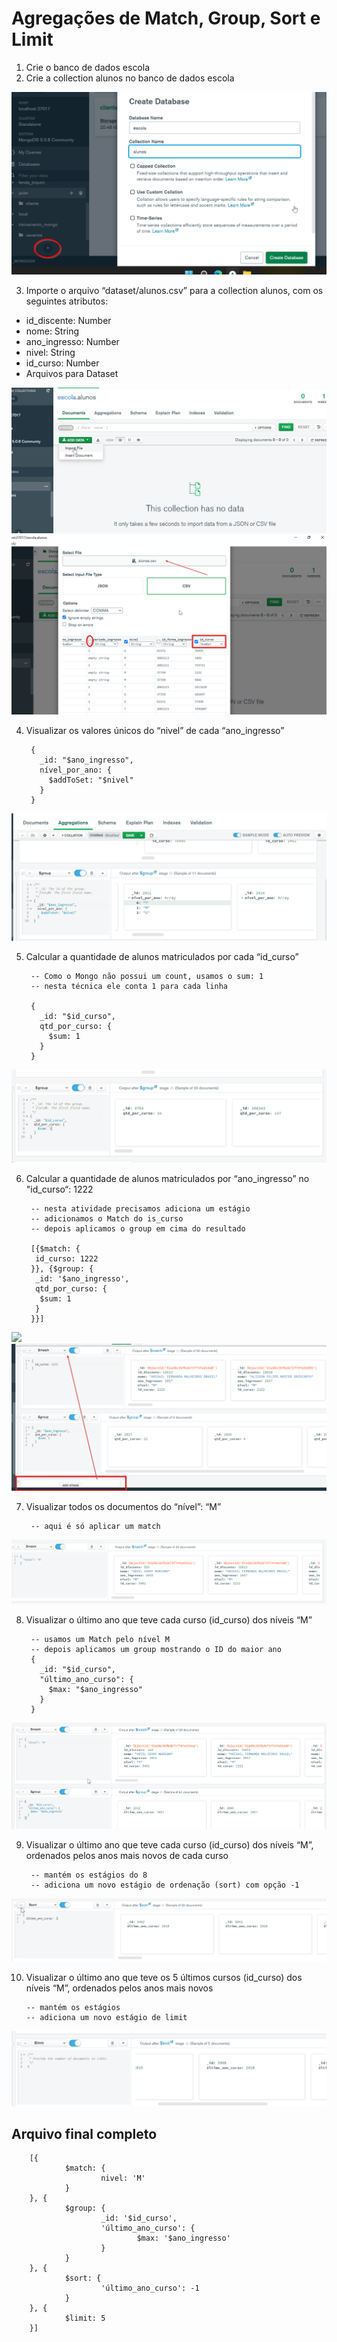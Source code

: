 # Agregações de Match, Group, Sort e Limit

1. Crie o banco de dados escola
2. Crie a collection alunos no banco de dados escola

<img src = "./img/01.png">

3. Importe o arquivo “dataset/alunos.csv” para a collection alunos, com os seguintes atributos:

- id_discente: Number
- nome: String
- ano_ingresso: Number
- nivel: String
- id_curso: Number
- Arquivos para Dataset

<img src = "./img/03A.png">

<img src = "./img/03B.png">

4. Visualizar os valores únicos do “nivel” de cada “ano_ingresso”

        {
          _id: "$ano_ingresso",
          nível_por_ano: {
            $addToSet: "$nivel"
          }
        }
        
<img src = "./img/04.png">

5. Calcular a quantidade de alunos matriculados por cada “id_curso”

        -- Como o Mongo não possui um count, usamos o sum: 1
        -- nesta técnica ele conta 1 para cada linha
        
        {
          _id: "$id_curso",
          qtd_por_curso: {
            $sum: 1
          }
        }

<img src = "./img/05.png">

6. Calcular a quantidade de alunos matriculados por “ano_ingresso” no "id_curso“: 1222

        -- nesta atividade precisamos adiciona um estágio
        -- adicionamos o Match do is_curso
        -- depois aplicamos o group em cima do resultado

        [{$match: {
         id_curso: 1222
        }}, {$group: {
         _id: '$ano_ingresso',
         qtd_por_curso: {
          $sum: 1
         }
        }}]
        
<img src = "./img/06.png">
<img src = "https://github.com/jadergreiner/DataEngineer/blob/020f4e6e7792812c240b0ad85c487912ff2af940/Semantix/MongoDB/MongoDB%20Compass/img/06.png">

7. Visualizar todos os documentos do “nível”: “M”

        -- aqui é só aplicar um match

<img src = "https://github.com/jadergreiner/DataEngineer/blob/020f4e6e7792812c240b0ad85c487912ff2af940/Semantix/MongoDB/MongoDB%20Compass/img/07.png">

8. Visualizar o último ano que teve cada curso (id_curso) dos níveis “M”

        -- usamos um Match pelo nível M
        -- depois aplicamos um group mostrando o ID do maior ano
        {
          _id: "$id_curso",
          "último_ano_curso": {
            $max: "$ano_ingresso"
          }
        }
        
<img src = "https://github.com/jadergreiner/DataEngineer/blob/020f4e6e7792812c240b0ad85c487912ff2af940/Semantix/MongoDB/MongoDB%20Compass/img/08.png">

9. Visualizar o último ano que teve cada curso (id_curso) dos níveis “M”, ordenados pelos anos mais novos de cada curso

        -- mantém os estágios do 8
        -- adiciona um novo estágio de ordenação (sort) com opção -1
        
<img src = "https://github.com/jadergreiner/DataEngineer/blob/020f4e6e7792812c240b0ad85c487912ff2af940/Semantix/MongoDB/MongoDB%20Compass/img/09.png">

10. Visualizar o último ano que teve os 5 últimos cursos (id_curso) dos níveis “M”, ordenados pelos anos mais novos

        -- mantém os estágios
        -- adiciona um novo estágio de limit
        
<img src = "https://github.com/jadergreiner/DataEngineer/blob/020f4e6e7792812c240b0ad85c487912ff2af940/Semantix/MongoDB/MongoDB%20Compass/img/10.png">

## Arquivo final completo

        [{
                $match: {
                        nivel: 'M'
                }
        }, {
                $group: {
                        _id: '$id_curso',
                        'último_ano_curso': {
                                $max: '$ano_ingresso'
                        }
                }
        }, {
                $sort: {
                        'último_ano_curso': -1
                }
        }, {
                $limit: 5
        }]
